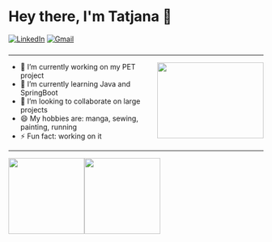 <h1 align="left"> Hey there, I'm Tatjana 👋 </h1>

<p align="left">
   
   <a href="https://www.linkedin.com/in/tatjana-pronina-21a436111/"><img alt="LinkedIn" src="https://img.shields.io/badge/-tatjanapronina-black?style=flat-square&logo=Linkedin&logoColor=white&link=https://www.linkedin.com/in/tatjana-pronina-21a436111/"></a>
   <a href="mailto:tatjaana.pronina@gmail.com"><img alt="Gmail" src="https://img.shields.io/badge/-tatjaana.pronina@gmail.com-black?style=flat-square&logo=Gmail&logoColor=white&link=mailto:tatjaana.pronina@gmail.com"></a>

<h3 align="left">  </h3>

---
<img align="right" height="150" width="210" src="data.gif">


- 🔭 I’m currently working on my PET project
- 🌱 I’m currently learning Java and SpringBoot
- 👯 I’m looking to collaborate on large projects
- 😄 My hobbies are: manga, sewing, painting, running
- ⚡ Fun fact: working on it

---
<a href="https://github.com/TatjanaPro"><img height="150px" src="https://github-readme-stats.vercel.app/api?username=dewith&show_icons=true&hide_title=true&hide_border=true&theme=graywhite" /><img height="150px" src="https://github-readme-stats.vercel.app/api/top-langs/?username=TatjanaPro&show_icons=true&layout=compact&langs_count=6&hide_title=true&hide_border=true&theme=graywhite" /></a>
